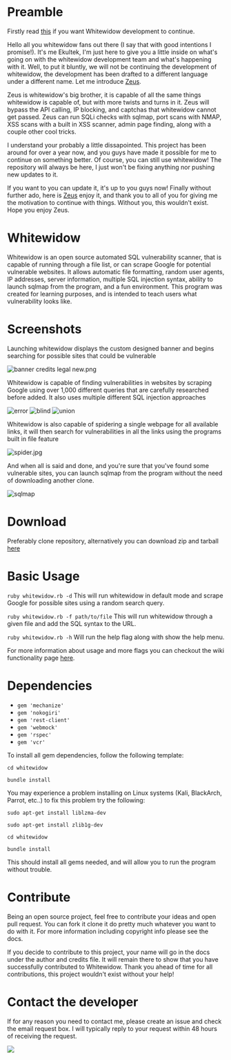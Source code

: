 ﻿# Preamble
 
Firstly read [this](https://github.com/WhitewidowScanner/whitewidow/issues/82) if you want Whitewidow development to continue.
 
Hello all you whitewidow fans out there (I say that with good intentions I promise!). It's me Ekultek, I'm just here to give you a little inside on what's going on with the whitewidow development team and what's happening with it. Well, to put it bluntly, we will not be continuing the development of whitewidow, the development has been drafted to a different language under a different name. Let me introduce [Zeus](https://github.com/ekultek/zeus-scanner). 

Zeus is whitewidow's big brother, it is capable of all the same things whitewidow is capable of, but with more twists and turns in it. Zeus will bypass the API calling, IP blocking, and captchas that whitewidow cannot get passed. Zeus can run SQLi checks with sqlmap, port scans with NMAP, XSS scans with a built in XSS scanner, admin page finding, along with a couple other cool tricks. 

I understand your probably a little dissapointed. This project has been around for over a year now, and you guys have made it possible for me to continue on something better. Of course, you can still use whitewidow! The repository will always be here, I just won't be fixing anything nor pushing new updates to it. 

If you want to you can update it, it's up to you guys now! Finally without further ado, here is [Zeus](https://github.com/ekultek/zeus-scanner) enjoy it, and thank you to all of you for giving me the motivation to continue with things. Without you, this wouldn't exist. Hope you enjoy Zeus.

# Whitewidow
Whitewidow is an open source automated SQL vulnerability scanner, that is capable of running through a file list, or can
scrape Google for potential vulnerable websites. It allows automatic file formatting, random user agents, IP addresses, server information, multiple SQL injection syntax, ability to launch sqlmap from the program, and a fun environment. This program was created for learning purposes, and is intended to teach users what vulnerability looks like.

# Screenshots
Launching whitewidow displays the custom designed banner and begins searching for possible sites that could be vulnerable

![banner credits legal new.png](https://s24.postimg.org/3njorm3ut/whitewidow_banner.png)

Whitewidow is capable of finding vulnerabilities in websites by scraping Google using over 1,000 different queries that are carefully researched before added. It also uses multiple different SQL injection approaches

![error](https://s24.postimg.org/yryg8oo3p/sql_test_error_injection.png)
![blind](https://s24.postimg.org/97w6292px/sql_test_blind_injection.png)
![union](https://s24.postimg.org/lp2tpexvp/sql_test_union_injection.png)

Whitewidow is also capable of spidering a single webpage for all available links, it will then search for vulnerabilities in all the links using the programs built in file feature

![spider.jpg](https://s24.postimg.org/s5bsfi6f9/whitewidow_spider.png)

And when all is said and done, and you're sure that you've found some vulnerable sites, you can launch sqlmap from the program without the need of downloading another clone.

![sqlmap](https://s17.postimg.org/is53u576n/11_20_sqlmap.png)

# Download
Preferably clone repository, alternatively you can download zip and tarball [here](https://github.com/Ekultek/whitewidow/releases/tag/2.0)

# Basic Usage
`ruby whitewidow.rb -d` This will run whitewidow in default mode and scrape Google for possible sites using a random search query.

`ruby whitewidow.rb -f path/to/file` This will run whitewidow through a given file and add the SQL syntax to the URL.

`ruby whitewidow.rb -h` Will run the help flag along with show the help menu.

For more information about usage and more flags you can checkout the wiki functionality page [here](https://github.com/Ekultek/whitewidow/wiki/Functionality).

# Dependencies
 - `gem 'mechanize'`
 - `gem 'nokogiri'`
 - `gem 'rest-client'`
 - `gem 'webmock'`
 - `gem 'rspec'`
 - `gem 'vcr'`

To install all gem dependencies, follow the following template:

`cd whitewidow`

`bundle install`

You may experience a problem installing on Linux systems (Kali, BlackArch, Parrot, etc..) to fix this problem try the following:

`sudo apt-get install liblzma-dev`

`sudo apt-get install zlib1g-dev`

`cd whitewidow`

`bundle install`

This should install all gems needed, and will allow you to run the program without trouble.

# Contribute
Being an open source project, feel free to contribute your ideas and open pull request. You can fork it clone it do pretty
much whatever you want to do with it. For more information including copyright info please see the docs.

If you decide
to contribute to this project, your name will go in the docs under the author and credits file. It will remain there to
show that you have successfully contributed to Whitewidow. Thank you ahead of time for all contributions, this project
wouldn't exist without your help!

# Contact the developer
If for any reason you need to contact me, please create an issue and check the email request box. I will typically reply to your request within 48 hours of receiving the request.

<a href="https://zenhub.com"><img src="https://raw.githubusercontent.com/ZenHubIO/support/master/zenhub-badge.png"></a>
